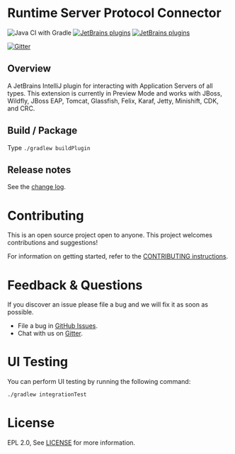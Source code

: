 # Runtime Server Protocol Connector
[plugin-repo]: https://plugins.jetbrains.com/plugin/16072-runtime-server-protocol-connector-by-red-hat
[plugin-version-svg]: https://img.shields.io/jetbrains/plugin/v/16072-runtime-server-protocol-connector-by-red-hat.svg
[plugin-downloads-svg]: https://img.shields.io/jetbrains/plugin/d/16072-runtime-server-protocol-connector-by-red-hat.svg

![Java CI with Gradle](https://github.com/redhat-developer/intellij-rsp/workflows/Java%20CI%20with%20Gradle/badge.svg)
[![JetBrains plugins][plugin-version-svg]][plugin-repo]
[![JetBrains plugins][plugin-downloads-svg]][plugin-repo]

[![Gitter](https://badges.gitter.im/redhat-developer/server-connector.svg)](https://gitter.im/redhat-developer/server-connector)

## Overview

A JetBrains IntelliJ plugin for interacting with Application Servers of all types. This extension is currently in Preview Mode and works with JBoss, Wildfly, JBoss EAP, Tomcat, Glassfish, Felix, Karaf, Jetty, Minishift, CDK, and CRC. 

## Build / Package
Type `./gradlew buildPlugin`

## Release notes

See the [change log][plugin-repo].

Contributing
============
This is an open source project open to anyone. This project welcomes contributions and suggestions!

For information on getting started, refer to the [CONTRIBUTING instructions](CONTRIBUTING.md).


Feedback & Questions
====================
If you discover an issue please file a bug and we will fix it as soon as possible.
* File a bug in [GitHub Issues](https://github.com/redhat-developer/intellij-rsp/issues).
* Chat with us on [Gitter](https://gitter.im/redhat-developer/server-connector).

UI Testing
==========
You can perform UI testing by running the following command:
```sh
./gradlew integrationTest
```

License
=======
EPL 2.0, See [LICENSE](LICENSE) for more information.
